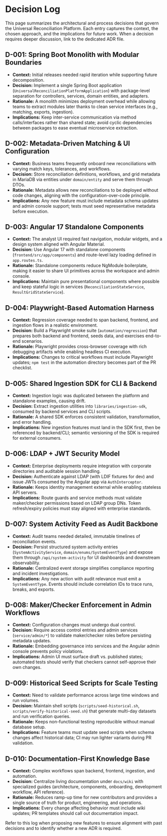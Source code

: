 # Decision Log

This page summarizes the architectural and process decisions that govern the Universal Reconciliation Platform. Each entry captures the context, the chosen approach, and the implications for future work. When a decision requires deeper discussion, link to the dedicated ADR file.

## D-001: Spring Boot Monolith with Modular Boundaries
- **Context:** Initial releases needed rapid iteration while supporting future decomposition.
- **Decision:** Implement a single Spring Boot application (`UniversalReconciliationPlatformApplication`) with package-level separation for controllers, services, domain entities, and adapters.
- **Rationale:** A monolith minimizes deployment overhead while allowing teams to extract modules later thanks to clean service interfaces (e.g., matching, exports, ingestion).
- **Implications:** Keep inter-service communication via method calls/interfaces rather than shared state; avoid cyclic dependencies between packages to ease eventual microservice extraction.

## D-002: Metadata-Driven Matching & UI Configuration
- **Context:** Business teams frequently onboard new reconciliations with varying match keys, tolerances, and workflows.
- **Decision:** Store reconciliation definitions, workflows, and grid metadata in MariaDB via entities under `domain/entity` and serve them through DTOs.
- **Rationale:** Metadata allows new reconciliations to be deployed without code changes, aligning with the configuration-over-code principle.
- **Implications:** Any new feature must include metadata schema updates and admin console support; tests must seed representative metadata before execution.

## D-003: Angular 17 Standalone Components
- **Context:** The analyst UI required fast navigation, modular widgets, and a design system aligned with Angular Material.
- **Decision:** Use Angular 17 with standalone components (`frontend/src/app/components`) and route-level lazy loading defined in `app.routes.ts`.
- **Rationale:** Standalone components reduce NgModule boilerplate, making it easier to share UI primitives across the workspace and admin console.
- **Implications:** Maintain pure presentational components where possible and keep stateful logic in services (`ReconciliationStateService`, `ResultGridStateService`).

## D-004: Playwright-Based Automation Harness
- **Context:** Regression coverage needed to span backend, frontend, and ingestion flows in a realistic environment.
- **Decision:** Build a Playwright smoke suite (`automation/regression`) that prepares both backend and frontend, seeds data, and exercises end-to-end scenarios.
- **Rationale:** Playwright provides cross-browser coverage with rich debugging artifacts while enabling headless CI execution.
- **Implications:** Changes to critical workflows must include Playwright updates; `npm test` in the automation directory becomes part of the PR checklist.

## D-005: Shared Ingestion SDK for CLI & Backend
- **Context:** Ingestion logic was duplicated between the platform and standalone examples, causing drift.
- **Decision:** Extract ingestion utilities into `libraries/ingestion-sdk`, consumed by backend services and CLI scripts.
- **Rationale:** A shared SDK enforces consistent validation, transformation, and error handling.
- **Implications:** New ingestion features must land in the SDK first, then be referenced by backend/CLI; semantic versioning of the SDK is required for external consumers.

## D-006: LDAP + JWT Security Model
- **Context:** Enterprise deployments require integration with corporate directories and auditable session handling.
- **Decision:** Authenticate against LDAP (with LDIF fixtures for dev) and issue JWTs consumed by the Angular app via `AuthInterceptor`.
- **Rationale:** Keeps identity management external while enabling stateless API servers.
- **Implications:** Route guards and service methods must validate maker/checker permissions based on LDAP group DNs. Token refresh/expiry policies must stay aligned with enterprise standards.

## D-007: System Activity Feed as Audit Backbone
- **Context:** Audit teams needed detailed, immutable timelines of reconciliation events.
- **Decision:** Persist structured system activity entries (`SystemActivityService`, `domain/enums/SystemEventType`) and expose them through `/api/system-activity` for UI dashboards and downstream observability.
- **Rationale:** Centralized event storage simplifies compliance reporting and incident investigations.
- **Implications:** Any new action with audit relevance must emit a `SystemEventType`. Events should include correlation IDs to trace runs, breaks, and exports.

## D-008: Maker/Checker Enforcement in Admin Workflows
- **Context:** Configuration changes must undergo dual control.
- **Decision:** Require access control entries and admin services (`service/admin/*`) to validate maker/checker roles before persisting metadata updates.
- **Rationale:** Embedding governance into services and the Angular admin console prevents policy violations.
- **Implications:** Admin UI must surface draft vs. published states; automated tests should verify that checkers cannot self-approve their own changes.

## D-009: Historical Seed Scripts for Scale Testing
- **Context:** Need to validate performance across large time windows and run volumes.
- **Decision:** Maintain shell scripts (`scripts/seed-historical.sh`, `scripts/verify-historical-seed.sh`) that generate multi-day datasets and run verification queries.
- **Rationale:** Keeps non-functional testing reproducible without manual database setup.
- **Implications:** Feature teams must update seed scripts when schema changes affect historical data; CI may run lighter variants during PR validation.

## D-010: Documentation-First Knowledge Base
- **Context:** Complex workflows span backend, frontend, ingestion, and automation.
- **Decision:** Centralize living documentation under `docs/wiki` with specialized guides (architecture, components, onboarding, development workflow, API reference).
- **Rationale:** Reduces ramp-up time for new contributors and provides a single source of truth for product, engineering, and operations.
- **Implications:** Every change affecting behavior must include wiki updates; PR templates should call out documentation impact.

Refer to this log when proposing new features to ensure alignment with past decisions and to identify whether a new ADR is required.
